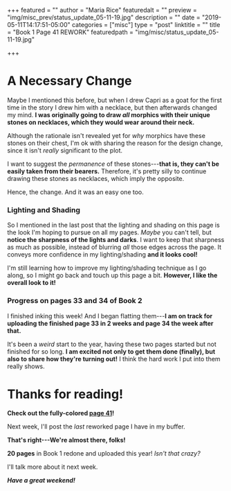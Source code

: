 +++
featured = ""
author = "Maria Rice"
featuredalt = ""
preview = "img/misc_prev/status_update_05-11-19.jpg"
description = ""
date = "2019-05-11T14:17:51-05:00"
categories = ["misc"]
type = "post"
linktitle = ""
title = "Book 1 Page 41 REWORK"
featuredpath = "img/misc/status_update_05-11-19.jpg"

+++

# A Necessary Change

Maybe I mentioned this before, but when I drew Capri as a goat for the first time in the story I drew him with a necklace, but then afterwards changed my mind. 
**I was originally going to draw _all_ morphics with their unique stones on necklaces, which they would wear around their neck.** 

Although the rationale isn't revealed yet for _why_ morphics have these stones on their chest, I'm ok with sharing the reason for the design change, since it isn't _really_ significant to the plot. 

I want to suggest the _permanence_ of these stones---**that is, they can't be easily taken from their bearers.**
Therefore, it's pretty silly to continue drawing these stones as necklaces, which imply the opposite. 

Hence, the change. And it was an easy one too.

### Lighting and Shading

So I mentioned in the last post that the lighting and shading on this page is the look I'm hoping to pursue on all my pages. 
_Maybe_ you can't tell, but **notice the sharpness of the lights and darks**. 
I want to keep that sharpness as much as possible, instead of blurring _all_ those edges across the page. 
It conveys more confidence in my lighting/shading **and it looks cool!**

I'm still learning how to improve my lighting/shading technique as I go along, so I might go back and touch up this page a bit. **However, I like the overall look to it!**

### Progress on pages 33 and 34 of Book 2

I finished inking this week! 
And I began flatting them---**I am on track for uploading the finished page 33 in 2 weeks and page 34 the week after that.**

It's been a _weird_ start to the year, having these two pages started but not finished for so long. 
**I am excited not only to get them done (finally), but also to share how they're turning out!** 
I think the hard work I put into them really shows.

# Thanks for reading!

**Check out the fully-colored [page 41](https://mcrice123.github.io/morphic/blog/book-1-page-41/)!**

Next week, I'll post the _last_ reworked page I have in my buffer.

**That's right---We're almost there, folks!**

**20 pages** in Book 1 redone and uploaded this year! _Isn't that crazy?_

I'll talk more about it next week.

**_Have a great weekend!_**


